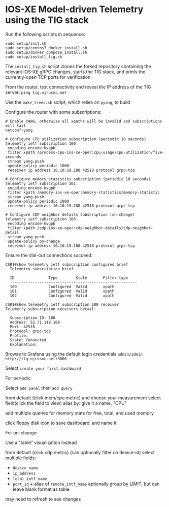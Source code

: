 # IOS-XE Model-driven Telemetry using the TIG stack

Run the following scripts in sequence:
```
sudo setup/init.sh
sudo setup/centos7_docker_install.sh
sudo setup/docker_compose_install.sh
sudo setup/install_tig.sh
```

The `install_tig.sh` script clones the forked repository containing
the relevant IOS-XE gRPC changes, starts the TIG stack, and prints
the currently-open TCP ports for verification.

From the router, test connectivity and reveal
the IP address of the TIG server: `ping tig.njrusmc.net`

Use the `make_trees.sh` script, which relies on `pyang`, to build

Configure the router with some subscriptions:
```
# Enable YANG, otherwise all xpaths will be invalid and subscriptions will fail
netconf-yang

# Configure CPU utilization subscription (periodic 10 seconds)
telemetry ietf subscription 100
 encoding encode-kvgpb
 filter xpath /process-cpu-ios-xe-oper:cpu-usage/cpu-utilization/five-seconds
 stream yang-push
 update-policy periodic 1000
 receiver ip address 10.10.19.188 42518 protocol grpc-tcp

# Configure memory statistics subscription (periodic 10 seconds)
telemetry ietf subscription 101
 encoding encode-kvgpb
 filter xpath /memory-ios-xe-oper:memory-statistics/memory-statistic
 stream yang-push
 update-policy periodic 1000
 receiver ip address 10.10.19.188 42518 protocol grpc-tcp

# Configure CDP neighbor details subscription (on-change)
telemetry ietf subscription 103
 encoding encode-kvgpb
 filter xpath /cdp-ios-xe-oper:cdp-neighbor-details/cdp-neighbor-detail
 stream yang-push
 update-policy on-change
 receiver ip address 10.10.19.188 42518 protocol grpc-tcp
```

Ensure the dial-out connections succeed:
```
CSR1#show telemetry ietf subscription configured brief
  Telemetry subscription brief

  ID               Type        State       Filter type
  --------------------------------------------------------
  100              Configured  Valid       xpath
  101              Configured  Valid       xpath
  102              Configured  Valid       xpath

CSR1#show telemetry ietf subscription 100 receiver 
Telemetry subscription receivers detail:

  Subscription ID: 100
  Address: 52.71.118.108
  Port: 42518
  Protocol: grpc-tcp
  Profile: 
  State: Connected
  Explanation:
```

Browse to Grafana using the default login credentials `admin/admin`
`http://tig.njrusmc.net:3000`

Select `create your first dashboard`

For periodic:

Select `add panel` then `add query`

from default (click mem/cpu metric) and choose your measurement
select field(click the field to view)
alias by: give it a name, "CPU"

add multiple queries for memory stats for free, total, and used memory

click floppy disk icon to save dashboard, and name it


For on-change:

Use a "table" visualization instead

from default (click cdp metric) (can optionally filter on device-id)
select multiple fields:
  * `device_name`
  * `ip_address`
  * `local_intf_name`
  * `port_id` + alias of `remote_intf_name`
optionally group by LIMIT, but can leave blank
format as table

may need to refresh to see changes
